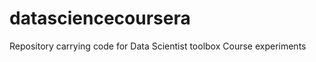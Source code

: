 datasciencecoursera
===================

Repository carrying code for Data Scientist toolbox  Course experiments

